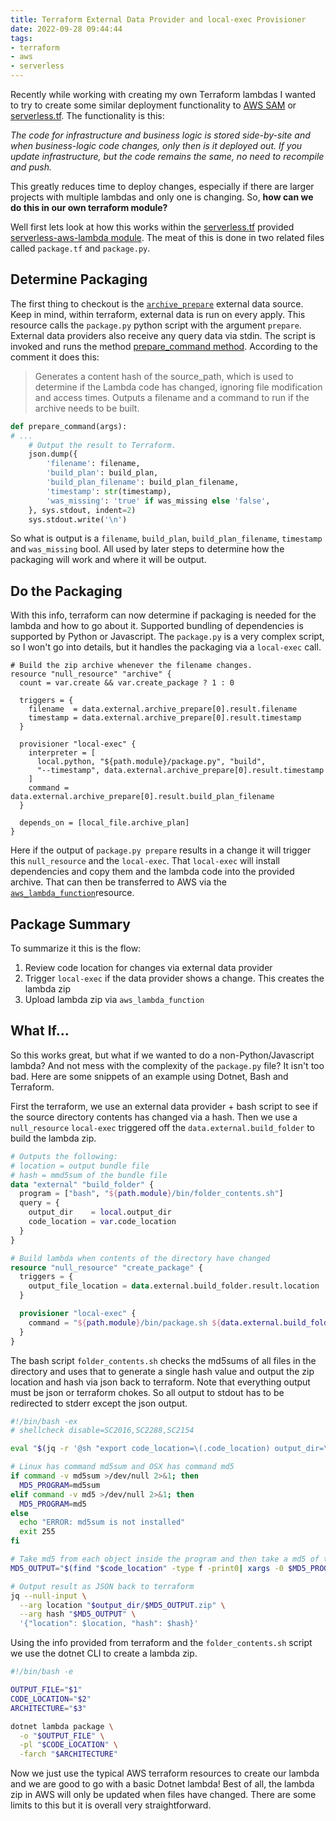```yaml
---
title: Terraform External Data Provider and local-exec Provisioner
date: 2022-09-28 09:44:44
tags:
- terraform
- aws
- serverless
---
```


Recently while working with creating my own Terraform lambdas I wanted to try to create some similar deployment functionality to [AWS SAM] or [serverless.tf]. The functionality is this:

_The code for infrastructure and business logic is stored side-by-site and when business-logic code changes, only then is it deployed out. If you update infrastructure, but the code remains the same, no need to recompile and push._

This greatly reduces time to deploy changes, especially if there are larger projects with multiple lambdas and only one is changing. So, **how can we do this in our own terraform module?**

Well first lets look at how this works within the [serverless.tf] provided [serverless-aws-lambda module](https://github.com/terraform-aws-modules/terraform-aws-lambda). The meat of this is done in two related files called `package.tf` and `package.py`.

## Determine Packaging

The first thing to checkout is the [`archive_prepare`](https://github.com/terraform-aws-modules/terraform-aws-lambda/blob/master/package.tf#L7-L42) external data source. Keep in mind, within terraform, external data is run on every apply. This resource calls the `package.py` python script with the argument `prepare`. External data providers also receive any query data via stdin. The script is invoked and runs the method [prepare_command method](https://github.com/terraform-aws-modules/terraform-aws-lambda/blob/master/package.py#L1151). According to the comment it does this:

> Generates a content hash of the source_path, which is used to determine if the Lambda code has changed, ignoring file modification and access times. Outputs a filename and a command to run if the archive needs to be built.

```python
def prepare_command(args):
# ...
    # Output the result to Terraform.
    json.dump({
        'filename': filename,
        'build_plan': build_plan,
        'build_plan_filename': build_plan_filename,
        'timestamp': str(timestamp),
        'was_missing': 'true' if was_missing else 'false',
    }, sys.stdout, indent=2)
    sys.stdout.write('\n')
```

So what is output is a `filename`, `build_plan`, `build_plan_filename`, `timestamp` and `was_missing` bool. All used by later steps to determine how the packaging will work and where it will be output.

## Do the Packaging

With this info, terraform can now determine if packaging is needed for the lambda and how to go about it. Supported bundling of dependencies is supported by Python or Javascript. The `package.py` is a very complex script, so I won't go into details, but it handles the packaging via a `local-exec` call.

```hcl
# Build the zip archive whenever the filename changes.
resource "null_resource" "archive" {
  count = var.create && var.create_package ? 1 : 0

  triggers = {
    filename  = data.external.archive_prepare[0].result.filename
    timestamp = data.external.archive_prepare[0].result.timestamp
  }

  provisioner "local-exec" {
    interpreter = [
      local.python, "${path.module}/package.py", "build",
      "--timestamp", data.external.archive_prepare[0].result.timestamp
    ]
    command = data.external.archive_prepare[0].result.build_plan_filename
  }

  depends_on = [local_file.archive_plan]
}
```

Here if the output of `package.py prepare` results in a change it will trigger this `null_resource` and the `local-exec`. That `local-exec` will install dependencies and copy them and the lambda code into the provided archive. That can then be transferred to AWS via the [`aws_lambda_function`](https://registry.terraform.io/providers/hashicorp/aws/latest/docs/resources/lambda_function)resource.

## Package Summary

To summarize it this is the flow:

1. Review code location for changes via external data provider
1. Trigger `local-exec` if the data provider shows a change. This creates the lambda zip
1. Upload lambda zip via `aws_lambda_function`

## What If...

So this works great, but what if we wanted to do a non-Python/Javascript lambda? And not mess with the complexity of the `package.py` file? It isn't too bad. Here are some snippets of an example using Dotnet, Bash and Terraform.

First the terraform, we use an external data provider + bash script to see if the source directory contents has changed via a hash. Then we use a `null_resource` `local-exec` triggered off the `data.external.build_folder` to build the lambda zip.

```terraform main.tf
# Outputs the following:
# location = output bundle file
# hash = mmd5sum of the bundle file
data "external" "build_folder" {
  program = ["bash", "${path.module}/bin/folder_contents.sh"]
  query = {
    output_dir    = local.output_dir
    code_location = var.code_location
  }
}

# Build lambda when contents of the directory have changed
resource "null_resource" "create_package" {
  triggers = {
    output_file_location = data.external.build_folder.result.location
  }

  provisioner "local-exec" {
    command = "${path.module}/bin/package.sh ${data.external.build_folder.result.location} ${var.code_location} ${var.architecture}"
  }
}
```

The bash script `folder_contents.sh` checks the md5sums of all files in the directory and uses that to generate a single hash value and output the zip location and hash via json back to terraform.
Note that everything output must be json or terraform chokes. So all output to stdout has to be redirected to stderr except the json output.

```bash folder_contents.sh
#!/bin/bash -ex
# shellcheck disable=SC2016,SC2288,SC2154

eval "$(jq -r '@sh "export code_location=\(.code_location) output_dir=\(.output_dir)"')"

# Linux has command md5sum and OSX has command md5
if command -v md5sum >/dev/null 2>&1; then
  MD5_PROGRAM=md5sum
elif command -v md5 >/dev/null 2>&1; then
  MD5_PROGRAM=md5
else
  echo "ERROR: md5sum is not installed"
  exit 255
fi

# Take md5 from each object inside the program and then take a md5 of that output
MD5_OUTPUT="$(find "$code_location" -type f -print0| xargs -0 $MD5_PROGRAM | $MD5_PROGRAM | awk '{ print $1 }' )"

# Output result as JSON back to terraform
jq --null-input \
  --arg location "$output_dir/$MD5_OUTPUT.zip" \
  --arg hash "$MD5_OUTPUT" \
  '{"location": $location, "hash": $hash}'
```

Using the info provided from terraform and the `folder_contents.sh` script we use the dotnet CLI to create a lambda zip.

```bash package.sh
#!/bin/bash -e

OUTPUT_FILE="$1"
CODE_LOCATION="$2"
ARCHITECTURE="$3"

dotnet lambda package \
  -o "$OUTPUT_FILE" \
  -pl "$CODE_LOCATION" \
  -farch "$ARCHITECTURE"
```

Now we just use the typical AWS terraform resources to create our lambda and we are good to go with a basic Dotnet lambda! Best of all, the lambda zip in AWS will only be updated when files have changed. There are some limits to this but it is overall very straightforward.


[AWS SAM]: https://docs.aws.amazon.com/serverless-application-model/latest/developerguide/what-is-sam.html
[serverless.tf]: https://serverless.tf/

